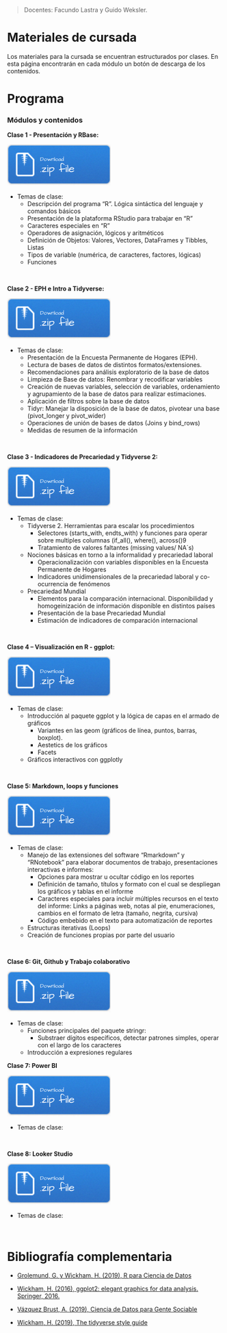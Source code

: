 > Docentes: Facundo Lastra y Guido Weksler.

# Materiales de cursada
Los materiales para la cursada se encuentran estructurados por clases. En esta página encontrarán en cada módulo un botón de descarga de los contenidos. 

# Programa

### Módulos y contenidos

__Clase 1 - Presentación y RBase:__

[![](img/Download.png)](Clase1.rar)


+ Temas de clase: 
  +	Descripción del programa “R”. Lógica sintáctica del lenguaje y comandos básicos 
  +	Presentación de la plataforma RStudio para trabajar en “R”
  +	Caracteres especiales en “R”
  +	Operadores de asignación, lógicos y aritméticos
  +	Definición de Objetos: Valores, Vectores, DataFrames y Tibbles, Listas
  +	Tipos de variable (numérica, de caracteres, factores, lógicas)
  +	Funciones

<br>

__Clase 2 - EPH e Intro a Tidyverse:__
 
 [![](img/Download.png)](Clase2.rar)
 
 
+ Temas de clase:
  +	Presentación de la Encuesta Permanente de Hogares (EPH).
  +	Lectura de bases de datos de distintos formatos/extensiones.
  +	Recomendaciones para análisis exploratorio de la base de datos 
  +	Limpieza de Base de datos: Renombrar y recodificar variables
  +	Creación de nuevas variables, selección de variables, ordenamiento y agrupamiento de la base de datos para realizar estimaciones.
  +	Aplicación de filtros sobre la base de datos
  +	Tidyr: Manejar la disposición de la base de datos, pivotear una base (pivot_longer y pivot_wider)
  +	Operaciones de unión de bases de datos (Joins y bind_rows) 
  +	Medidas de resumen de la información

  
<br>

__Clase 3 - Indicadores de Precariedad y Tidyverse 2:__
 
 [![](img/Download.png)](Clase3.rar)
 
 
+ Temas de clase:
  + Tidyverse 2. Herramientas para escalar los procedimientos
    +  Selectores (starts_with, endts_with) y funciones para operar sobre multiples columnas (if_all(), where(), across()9
    +  Tratamiento de valores faltantes (missing values/ NA´s)
  +	Nociones básicas en torno a la informalidad y precariedad laboral
    + Operacionalización con variables disponibles en la Encuesta Permanente de Hogares
    + Indicadores unidimensionales de la precariedad laboral y co-ocurrencia de fenómenos	  
  +	Precariedad Mundial
    + Elementos para la comparación internacional. Disponibilidad y homogeinización de información disponible en distintos países
    + Presentación de la base Precariedad Mundial
    + Estimación de indicadores de comparación internacional


<br>

__Clase 4 – Visualización en R - ggplot:__

 [![](img/Download.png)](Clase4.rar)

+ Temas de clase:
  + Introducción al paquete ggplot y la lógica de capas en el armado de gráficos 
    + Variantes en las geom (gráficos de línea, puntos, barras, boxplot).
    + Aestetics de los gráficos 
    + Facets
  + Gráficos interactivos con ggplotly 
<br>


__Clase 5: Markdown, loops y funciones__

 [![](img/Download.png)](Clase5.rar)


+ Temas de clase:
  + Manejo de las extensiones del software “Rmarkdown” y “RNotebook” para elaborar documentos de trabajo, presentaciones interactivas e informes:
    + Opciones para mostrar u ocultar código en los reportes
    + Definición de tamaño, títulos y formato con el cual se despliegan los gráficos y tablas en el informe
    + Caracteres especiales para incluir múltiples recursos en el texto del informe: Links a páginas web, notas al pie, enumeraciones, cambios en el formato de letra (tamaño, negrita, cursiva)
    + Código embebido en el texto para automatización de reportes
  + Estructuras iterativas (Loops)
  + Creación de funciones propias por parte del usuario


<br>

__Clase 6: Git, Github y Trabajo colaborativo__

 [![](img/Download.png)](Clase6.rar)

+ Temas de clase:
  + Funciones principales del paquete stringr:
    + Substraer dígitos específicos, detectar patrones simples, operar con el largo de los caracteres 
  + Introducción a expresiones regulares

__Clase 7: Power BI__

[![](img/Download.png)](Clase7.rar)


+ Temas de clase:
  
<br>

__Clase 8: Looker Studio__

[![](img/Download.png)](Clase8.rar)

+ Temas de clase:

<br>

# Bibliografía complementaria

- [Grolemund, G. y Wickham, H. (2019), R para Ciencia de Datos](https://es.r4ds.hadley.nz)

- [Wickham, H. (2016), ggplot2: elegant graphics for data analysis. Springer, 2016. ](https://ggplot2-book.org/)

- [Vázquez Brust, A. (2019), Ciencia de Datos para Gente Sociable](https://bitsandbricks.github.io/ciencia_de_datos_gente_sociable/)

- [Wickham, H. (2019), The tidyverse style guide](https://style.tidyverse.org/)
